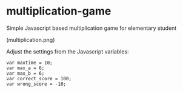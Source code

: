 # multiplication-game

Simple Javascript based multiplication game for elementary student

(multiplication.png)

Adjust the settings from the Javascript variables:

```
var maxtime = 10;
var max_a = 6;
var max_b = 6;
var correct_score = 100;
var wrong_score = -10;
```

